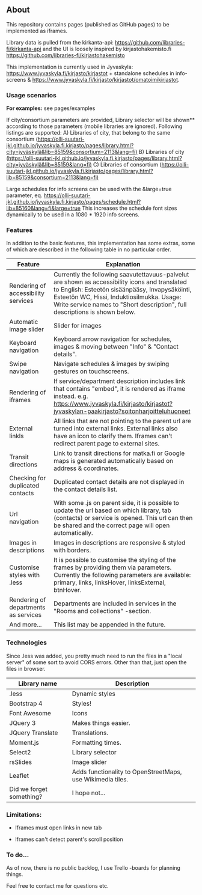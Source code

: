 ## **About**

This repository contains pages (published as GitHub pages) to be implemented as iframes.

Library data is pulled from the kirkanta-api: https://github.com/libraries-fi/kirkanta-api and the UI is loosely inspired by kirjastohakemisto.fi https://github.com/libraries-fi/kirjastohakemisto

This implementation is currently used in Jyvaskyla: https://www.jyvaskyla.fi/kirjasto/kirjastot + standalone schedules in info-screens & https://www.jyvaskyla.fi/kirjasto/kirjastot/omatoimikirjastot.

### **Usage scenarios**

**For examples:** see pages/examples

If city/consortium parameters are provided, Library selector will be shown** according to those parameters (mobile libraries are ignored). Following listings are supported:
A) Libraries of city, that belong to the same consortium ([https://olli-suutari-jkl.github.io/jyvaskyla.fi.kirjasto/pages/library.html?city=jyväskylä&lib=85159&consortium=2113&lang=fi)](https://olli-suutari-jkl.github.io/jyvaskyla.fi.kirjasto/pages/library.html?city=jyväskylä&lib=85159&consortium=2113&lang=fi) 
B) Libraries of city ([https://olli-suutari-jkl.github.io/jyvaskyla.fi.kirjasto/pages/library.html?city=jyväskylä&lib=85159&lang=fi)](https://olli-suutari-jkl.github.io/jyvaskyla.fi.kirjasto/pages/library.html?city=jyväskylä&lib=85159&lang=fi)
C) Libraries of consortium  ([https://olli-suutari-jkl.github.io/jyvaskyla.fi.kirjasto/pages/library.html?lib=85159&consortium=2113&lang=fi)](https://olli-suutari-jkl.github.io/jyvaskyla.fi.kirjasto/pages/library.html?lib=85159&consortium=2113&lang=fi)

Large schedules for info screens can be used with the &large=true parameter, eq.
https://olli-suutari-jkl.github.io/jyvaskyla.fi.kirjasto/pages/schedule.html?lib=85160&lang=fi&large=true
This increases the schedule font sizes dynamically to be used in a 1080 * 1920 info screens.

### **Features**

In addition to the basic features, this implementation has some extras, some of which are described in the following table in no particular order.

| Feature                              | Explanation                                                  |
| ------------------------------------ | ------------------------------------------------------------ |
| Rendering of accessibility services  | Currently the following saavutettavuus-palvelut are shown as accessibility icons and translated to English: Esteetön sisäänpääsy, Invapysäköinti, Esteetön WC, Hissi, Induktiosilmukka. Usage: Write service names to "Short description", full descriptions is shown below. |
| Automatic image slider               | Slider for images                                            |
| Keyboard navigation                  | Keyboard arrow navigation for schedules, images & moving between "Info" & "Contact details". |
| Swipe navigation                     | Navigate schedules & images by swiping gestures on touchscreens. |
| Rendering of iframes                 | If service/department description includes link that contains "embed", it is rendered as iframe instead. e.g. https://www.jyvaskyla.fi/kirjasto/kirjastot?jyvaskylan-paakirjasto?soitonharjoitteluhuoneet |
| External linkls                      | All links that are not pointing to the parent url are turned into external links. External links also have an icon to clarify them.  Iframes can't redirect parent page to external sites. |
| Transit directions                   | Link to transit directions for matka.fi or Google maps is generated automatically based on address & coordinates. |
| Checking for duplicated contacts     | Duplicated contact details are not displayed in the contact details list. |
| Url navigation                       | With some .js on parent side, it is possible to update the url based on which library, tab (contacts) or service is opened. This url can then be shared and the correct page will open automatically. |
| Images in descriptions               | Images in descriptions are responsive & styled with borders. |
| Customise styles with .less          | It is possible to customise the styling of the frames by providing them via parameters.<br />Currently the following parameters are available: primary, links, linksHover, linksExternal, btnHover. |
| Rendering of departments as services | Departments are included in services in the "Rooms and collections" -section. |
| And more...                          | This list may be appended in the future.                     |



### Technologies

Since .less was added, you pretty much need to run the files in a "local server" of some sort to avoid CORS errors. Other than that, just open the files in browser.

| Library name             | Description                                                |
| ------------------------ | ---------------------------------------------------------- |
| .less                    | Dynamic styles                                             |
| Bootstrap 4              | Styles!                                                    |
| Font Awesome             | Icons                                                      |
| JQuery 3                 | Makes things easier.                                       |
| JQuery Translate         | Translations.                                              |
| Moment.js                | Formatting times.                                          |
| Select2                  | Library selector                                           |
| rsSlides                 | Image slider                                               |
| Leaflet                  | Adds functionality to OpenStreetMaps, use Wikimedia tiles. |
| Did we forget something? | I hope not...                                              |



### **Limitations:**  

- Iframes must open links in new tab

- Iframes can't detect parent's scroll position

  

### To do...

As of now, there is no public backlog, I use Trello -boards for planning things.

Feel free to contact me for questions etc.
